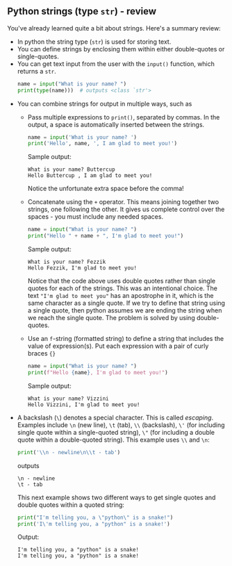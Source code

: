 ## Python strings (type `str`) - review

You've already learned quite a bit about strings. Here's a summary review:
- In python the string type (`str`) is used for storing text.
- You can define strings by enclosing them within either double-quotes or single-quotes.
- You can get text input from the user with the `input()` function, which returns a `str`.
    ```python
    name = input("What is your name? ")
    print(type(name)))  # outputs <class `str'>
    ```
- You can combine strings for output in multiple ways, such as
    - Pass multiple expressions to `print()`, separated by commas. In the output, a space is automatically inserted between the strings.
        ```python
        name = input('What is your name? ')
        print('Hello', name, ', I am glad to meet you!') 
        ```
        Sample output:
        ```
        What is your name? Buttercup
        Hello Buttercup , I am glad to meet you!
        ```
        Notice the unfortunate extra space before the comma!
    - Concatenate using the `+` operator. This means joining together two strings, one following the other. It gives us complete control over the spaces - you must include any needed spaces.

        ```python
        name = input("What is your name? ")
        print("Hello " + name + ", I'm glad to meet you!")
        ```
        Sample output:
        ```
        What is your name? Fezzik
        Hello Fezzik, I'm glad to meet you!
        ```

        Notice that the code above uses double quotes rather than single quotes for each of the strings. This was an intentional choice. The text `"I'm glad to meet you"` has an apostrophe in it, which is the same character as a single quote. If we try to define that string using a single quote, then python assumes we are ending the string when we reach the single quote. The problem is solved by using double-quotes. 

    -  Use an `f`-string (formatted string) to define a string that includes the value of expression(s). Put each expression with a pair of curly braces `{}`
        ```python
        name = input("What is your name? ")
        print(f"Hello {name}, I'm glad to meet you!")
        ```
        Sample output:
        ```
        What is your name? Vizzini
        Hello Vizzini, I'm glad to meet you!
        ```
- A backslash (`\`) denotes a special character. This is called *escaping*. Examples include `\n` (new line), `\t` (tab), `\\` (backslash), `\'` (for including single quote within a single-quoted string), `\"` (for including a double quote within a double-quoted string). This example uses `\\` and `\n`:
    ```python
    print('\\n - newline\n\\t - tab')
    ```
    outputs
    ```
    \n - newline
    \t - tab
    ```
    This next example shows two different ways to get single quotes and double quotes within a quoted string:
    ```python
    print("I'm telling you, a \"python\" is a snake!")
    print('I\'m telling you, a "python" is a snake!')
    ``` 
    Output:
    ```
    I'm telling you, a "python" is a snake!
    I'm telling you, a "python" is a snake!
    ```